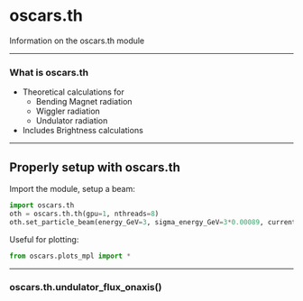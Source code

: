 # oscars.th

Information on the oscars.th module

---

### What is oscars.th

- Theoretical calculations for
  - Bending Magnet radiation
  - Wiggler radiation
  - Undulator radiation
- Includes Brightness calculations

---

## Properly setup with oscars.th
Import the module, setup a beam:

```python
import oscars.th
oth = oscars.th.th(gpu=1, nthreads=8)
oth.set_particle_beam(energy_GeV=3, sigma_energy_GeV=3*0.00089, current=0.5, emittance=[0.55e-9, 8e-12], beta=[1.5, 0.8])
```

Useful for plotting:

```python
from oscars.plots_mpl import *
```

---


### oscars.th.undulator_flux_onaxis()

